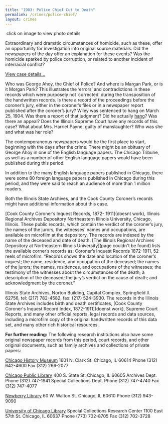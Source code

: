 ```yaml
---
title: "1903: Police Chief Cut to Death"
permalink: /crimes/police-chief/
layout: crimes
---
```


![]()
click on image to view photo details

Extraordinary and dramatic circumstances of homicide, such as these, offer an opportunity for investigation into original source materials. Did the newspapers of the day offer an explanation for these events? Was the homicide sparked by police corruption, or related to another incident of interracial conflict?

[View case details...](/database/39/)

Who was George Ahoy, the Chief of Police? And where is Margan Park, or is it Morgan Park? This illustrates the ‘errors’ and contradictions in these records which were purposely not ‘corrected’ during the transposition of the handwritten records. Is there a record of the proceedings before the coroner’s jury, either in the coroner’s files or in a newspaper report published after the coroner’s jury? Wiley was sentenced to hang on March 25, 1904. Was there a report of that judgment? Did he actually [hang](/legal/capital/)? Was there an appeal? Does the Illinois Supreme Court have any records of this case? What about Mrs. Harriet Payne, guilty of manslaughter? Who was she and what was her role?

The contemporaneous newspapers would be the first place to start, beginning with the days after the crime. There might be an obituary of George Ahoy in one of the English language papers. The Chicago Tribune, as well as a number of other English language papers would have been published during this period.

In addition to the many English language papers published in Chicago, there were some 80 foreign language papers published in Chicago during this period, and they were said to reach an audience of more than 1 million readers.

Both the Illinois State Archives, and the Cook County Coroner’s records might have additional information about this case.

[Cook County Coroner’s Inquest Records, 1872- 1911](doesnt work), Illinois Regional Archives Depository Northeastern Illinois University, Chicago, Illinois.  These public records, which contain the verdict of the coroner’s jury, the names of the jurors, the witnesses’ names and occupations, are available on microfilm at the depository.  The records are indexed by the name of the deceased and date of death. [The Illinois Regional Archives Depository at Northeastern Illinois University](page couldn't be found) lists the available corner’s records as: Coroner’s Inquest Records 1872-1911, 52 reels of microfilm: “Records shows the date and location of the coroner’s inquest; the name, residence, and occupation of the deceased; the names of the jurors; the names, residences, and occupations of the witnesses; the testimony of the witnesses about the circumstances of the death; a description of the deceased; the jury’s verdict on the cause of death; and acknowledgment by the coroner.”

Illinois State Archives, Norton Building, Capital Complex, Springfield Il. 62756, tel: (217) 782-4582, fax: (217) 524-3930. The records in the Illinois State Archives includes birth and death certificates, [Cook County Coroner's Inquest Record Index, 1872-1911](doenst work), Supreme Court Reports, and many other official reports, legal records and data sources, including a microfilm copy of the original handwritten records of this data set, and many other rich historical resources.

**For further reading:**
The following research institutions also have some original newspaper records from this period, court records, and other original documents, such as family archives and collections of private papers:

   [Chicago History Museum](https://www.chicagohistory.org/)
   1601 N. Clark St.
   Chicago, IL 60614
   Phone (312) 642-4600
   Fax (312) 266-2077

   [Chicago Public Library](https://www.chipublib.org/)
   400 S. State St.
   Chicago, IL 60605
   Archives Dept. Phone (312) 747-1941
   Special Collections Dept. Phone (312) 747-4740
   Fax (312) 747-4077

   [Newberry Library](https://www.newberry.org/)
   60 W. Walton St.
   Chicago, IL 60610
   Phone (312) 943-9090

   [University of Chicago Library](https://www.lib.uchicago.edu/)
   Special Collections Research Center
   1100 East 57th St.
   Chicago, IL 60637
   Phone (773) 702-8705
   Fax (312) 702-3728
